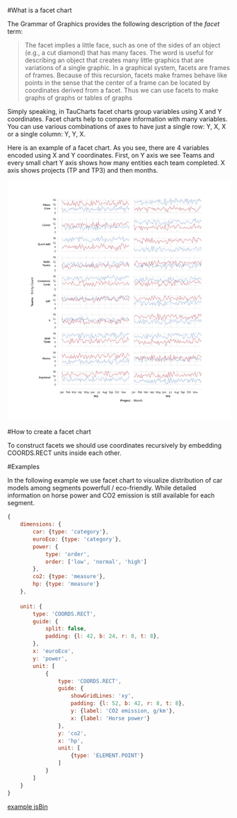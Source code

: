 #What is a facet chart

The Grammar of Graphics provides the following description of the *facet* term:

> The facet implies a little face, such as one of the sides of an object (e.g., a cut diamond) that has many faces. The word is useful for describing an object that creates many little graphics that are variations of a single graphic. In a graphical system, facets are frames of frames. Because of this recursion, facets make frames behave like points in the sense that the center of a frame can be located by coordinates derived from a facet. Thus we can use facets to make graphs of graphs or tables of graphs

Simply speaking, in TauCharts facet charts group variables using X and Y coordinates. Facet charts help to compare information with many variables. You can use various combinations of axes to have just a single row: Y, X, X or a single column: Y, Y, X.

Here is an example of a facet chart. As you see, there are 4 variables encoded using X and Y coordinates. First, on Y axis we see Teams and every small chart Y axis shows how many entities each team completed. X axis shows projects (TP and TP3) and then months.

![An example of facet chart](../images/facet.png)


#How to create a facet chart

To construct facets we should use coordinates recursively by embedding COORDS.RECT units inside each other.

#Examples

In the following example we use facet chart to visualize distribution of car models among segments powerfull / eco-friendly. While detailed information on horse power and CO2 emission is still available for each segment.

```javascript
{
    dimensions: {
        car: {type: 'category'},
        euroEco: {type: 'category'},
        power: {
            type: 'order',
            order: ['low', 'normal', 'high']
        },
        co2: {type: 'measure'},
        hp: {type: 'measure'}
    },

    unit: {
        type: 'COORDS.RECT',
        guide: {
            split: false,
            padding: {l: 42, b: 24, r: 8, t: 8},
        },
        x: 'euroEco',
        y: 'power',
        unit: [
            {
                type: 'COORDS.RECT',
                guide: {
                    showGridLines: 'xy',
                    padding: {l: 52, b: 42, r: 8, t: 8},
                    y: {label: 'CO2 emission, g/km'},
                    x: {label: 'Horse power'}
                },
                y: 'co2',
                x: 'hp',
                unit: [
                    {type: 'ELEMENT.POINT'}
                ]
            }
        ]
    }
}
```

[example jsBin](http://jsbin.com/fiwaxetevu/2/embed?output&height=500px)
